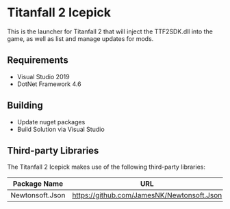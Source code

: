 
# Titanfall 2 Icepick

This is the launcher for Titanfall 2 that will inject the TTF2SDK.dll into the game, as well as list and manage updates for mods.

## Requirements

 - Visual Studio 2019
 - DotNet Framework 4.6

## Building

 - Update nuget packages
 - Build Solution via Visual Studio

## Third-party Libraries

The Titanfall 2 Icepick makes use of the following third-party libraries:

| Package Name        | URL                                                                  |
|---------------------|----------------------------------------------------------------------|
| Newtonsoft.Json     | https://github.com/JamesNK/Newtonsoft.Json                           |

